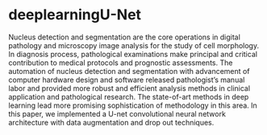 # deeplearningU-Net
Nucleus detection and segmentation are the core operations in digital pathology and microscopy image analysis for the
study of cell morphology. In diagnosis process, pathological examinations make principal and critical contribution to medical protocols
and prognostic assessments. The automation of nucleus detection and segmentation with advancement of computer hardware design
and software released pathologist’s manual labor and provided more robust and efficient analysis methods in clinical application and
pathological research. The state-of-art methods in deep learning lead more promising sophistication of methodology in this area. In this
paper, we implemented a U-net convolutional neural network architecture with data augmentation and drop out techniques.
